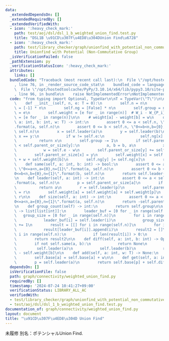 ```yaml
---
data:
  _extendedDependsOn: []
  _extendedRequiredBy: []
  _extendedVerifiedWith:
  - icon: ':heavy_check_mark:'
    path: test/aoj/dsl/dsl_1_b_weighted_union_find.test.py
    title: "DSL1B \u91CD\u307F\u4ED8\u304DUnion Find\u6728"
  - icon: ':heavy_check_mark:'
    path: test/library_checker/graph/unionfind_with_potential_non_commutative_group.test.py
    title: Unionfind with Potential (Non-Commutative Group)
  _isVerificationFailed: false
  _pathExtension: py
  _verificationStatusIcon: ':heavy_check_mark:'
  attributes:
    links: []
  bundledCode: "Traceback (most recent call last):\n  File \"/opt/hostedtoolcache/PyPy/3.10.14/x64/lib/pypy3.10/site-packages/onlinejudge_verify/documentation/build.py\"\
    , line 76, in _render_source_code_stat\n    bundled_code = language.bundle(\n\
    \  File \"/opt/hostedtoolcache/PyPy/3.10.14/x64/lib/pypy3.10/site-packages/onlinejudge_verify/languages/python.py\"\
    , line 96, in bundle\n    raise NotImplementedError\nNotImplementedError\n"
  code: "from typing import Optional, TypeVar\n\nT = TypeVar(\"T\")\n\n\nclass WeightedUnionFind:\n\
    \    def __init__(self, n, e: T = 0):\n        self.n = n\n        self.parent_or_size\
    \ = [-1] * n\n        self.ng = [False] * n\n        self.group = n\n        self.e\
    \ = e\n        self.weight = [e for _ in range(n)]  # W_i - W_{P_i}\n        self.base\
    \ = [e for _ in range(n)]\n\n    # weight[a] - weight[b] = w\n    def merge(self,\
    \ a: int, b: int, w: T) -> int:\n        assert 0 <= a < self.n, \"0<=a<n,a={0},n={1}\"\
    .format(a, self.n)\n        assert 0 <= b < self.n, \"0<=b<n,b={0},n={1}\".format(b,\
    \ self.n)\n        x = self.leader(a)\n        y = self.leader(b)\n        if\
    \ x == y:\n            if w != self.e:\n                self.ng[x] = True\n  \
    \          return x\n        self.group -= 1\n        if self.parent_or_size[x]\
    \ < self.parent_or_size[y]:\n            a, b = b, a\n            x, y = y, x\n\
    \            w = self.e - w\n        self.parent_or_size[y] += self.parent_or_size[x]\n\
    \        self.parent_or_size[x] = y\n        self.weight[x] = self.e - self.weight[a]\
    \ + w + self.weight[b]\n        self.ng[y] |= self.ng[x]\n        return y\n\n\
    \    def same(self, a: int, b: int) -> bool:\n        assert 0 <= a < self.n,\
    \ \"0<=a<n,a={0},n={1}\".format(a, self.n)\n        assert 0 <= b < self.n, \"\
    0<=b<n,b={0},n={1}\".format(b, self.n)\n        return self.leader(a) == self.leader(b)\n\
    \n    def leader(self, a: int) -> int:\n        assert 0 <= a < self.n, \"0<=a<n,a={0},n={1}\"\
    .format(a, self.n)\n        p = self.parent_or_size[a]\n        if p < 0:\n  \
    \          return a\n        r = self.leader(p)\n        self.parent_or_size[a]\
    \ = r\n        self.weight[a] = self.weight[a] + self.weight[p]\n        return\
    \ r\n\n    def size(self, a: int) -> int:\n        assert 0 <= a < self.n, \"\
    0<=a<n,a={0},n={1}\".format(a, self.n)\n        return -self.parent_or_size[self.leader(a)]\n\
    \n    def group_count(self) -> int:\n        return self.group\n\n    def groups(self)\
    \ -> list[list[int]]:\n        leader_buf = [0 for _ in range(self.n)]\n     \
    \   group_size = [0 for _ in range(self.n)]\n        for i in range(self.n):\n\
    \            leader_buf[i] = self.leader(i)\n            group_size[leader_buf[i]]\
    \ += 1\n        result = [[] for i in range(self.n)]\n        for i in range(self.n):\n\
    \            result[leader_buf[i]].append(i)\n        result2 = []\n        for\
    \ i in range(self.n):\n            if len(result[i]) > 0:\n                result2.append(result[i])\n\
    \        return result2\n\n    def diff(self, a: int, b: int) -> Optional[T]:\n\
    \        if not self.same(a, b):\n            return None\n        else:\n   \
    \         self.leader(a)\n            self.leader(b)\n            return self.weight[a]\
    \ - self.weight[b]\n\n    def add(self, a: int, w: T) -> None:\n        a = self.leader(a)\n\
    \        self.base[a] = self.base[a] + w\n\n    def get(self, a: int) -> T:\n\
    \        p = self.leader(a)\n        return self.base[p] + self.diff(a, p)\n"
  dependsOn: []
  isVerificationFile: false
  path: graph/connectivity/weighted_union_find.py
  requiredBy: []
  timestamp: '2024-07-24 10:41:27+09:00'
  verificationStatus: LIBRARY_ALL_AC
  verifiedWith:
  - test/library_checker/graph/unionfind_with_potential_non_commutative_group.test.py
  - test/aoj/dsl/dsl_1_b_weighted_union_find.test.py
documentation_of: graph/connectivity/weighted_union_find.py
layout: document
title: "\u91CD\u307F\u4ED8\u304D Union Find"
---
```


未履修
別名：ポテンシャルUnion Find.
